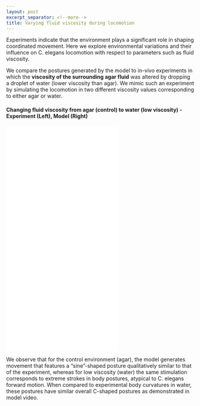 ```yaml
---
layout: post
excerpt_separator: <!--more-->
title: Varying fluid viscosity during locomotion 
---
```


Experiments indicate that the environment plays a significant role in shaping coordinated movement. Here we explore environmental variations and their influence on C. elegans locomotion with respect to parameters such as fluid viscosity. 

We compare the postures generated by the model to in-vivo experiments in which the **viscosity of the surrounding agar fluid** was altered by dropping a droplet of water (lower viscosity than agar). We mimic such an experiment by simulating the locomotion in two different viscosity values corresponding to either agar or water.

#### Changing fluid viscosity from agar (control) to water (low viscosity) - Experiment (Left), Model (Right)

<iframe width="300" height="300" src="/CelegansWholeIntegration/media/fluid_variation_exp.mp4" frameborder="0" allow="accelerometer; autoplay; encrypted-media; gyroscope; picture-in-picture" allowfullscreen></iframe>   <iframe width="300" height="300" src="/CelegansWholeIntegration/media/fluid_variation_model.mp4" frameborder="0" allow="accelerometer; autoplay; encrypted-media; gyroscope; picture-in-picture" allowfullscreen></iframe>

<!--more-->

We observe that for the control environment (agar), the model generates movement that features a “sine”-shaped posture qualitatively similar to that of the experiment, whereas for low viscosity (water) the same stimulation corresponds to extreme strokes in body postures, atypical to C. elegans forward motion. When compared to experimental body curvatures in water, these postures have similar overall C-shaped postures as demonstrated in model video.